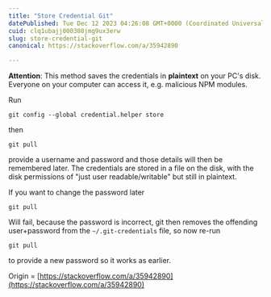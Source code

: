 ```yaml
---
title: "Store Credential Git"
datePublished: Tue Dec 12 2023 04:26:08 GMT+0000 (Coordinated Universal Time)
cuid: clq1ubajj000308jmg9ux3erw
slug: store-credential-git
canonical: https://stackoverflow.com/a/35942890

---
```


**Attention**: This method saves the credentials in **plaintext** on your PC's disk. Everyone on your computer can access it, e.g. malicious NPM modules.

Run

```plaintext
git config --global credential.helper store
```

then

```plaintext
git pull
```

provide a username and password and those details will then be remembered later. The credentials are stored in a file on the disk, with the disk permissions of "just user readable/writable" but still in plaintext.

If you want to change the password later

```plaintext
git pull
```

Will fail, because the password is incorrect, git then removes the offending user+password from the `~/.git-credentials` file, so now re-run

```plaintext
git pull
```

to provide a new password so it works as earlier.

Origin = [https://stackoverflow.com/a/35942890](https://stackoverflow.com/a/35942890)